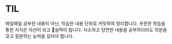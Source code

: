 # TIL
매일매일 공부한 내용이 아닌, 학습한 내용 단위로 커밋하여 정리합니다.
꾸준한 학습을 통한 지식은 자산이 되고 실력이 됩니다.
사소하고 당연한 내용을 공부하더라도 의문을 갖고 질문하는 능력을 길러야 합니다.

